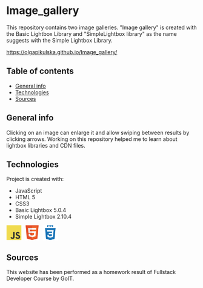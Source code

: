 # Image_gallery 

This repository contains two image galleries. "Image gallery" is created with the Basic Lightbox Library and "SimpleLightbox library" as the name suggests with the Simple Lightbox Library. 

https://olgapikulska.github.io/Image_gallery/

## Table of contents
* [General info](#general-info)
* [Technologies](#technologies)
* [Sources](#sources)

## General info
Clicking on an image can enlarge it and allow swiping between results by clicking arrows. Working on this repository helped me to learn about lightbox libraries and CDN files.

## Technologies
Project is created with:
* JavaScript
* HTML 5
* CSS3
* Basic Lightbox 5.0.4
* Simple Lightbox 2.10.4

<img src="https://github.com/devicons/devicon/blob/master/icons/javascript/javascript-original.svg" title="JavaScript" alt="JavaScript" width="40" height="40"/>&nbsp;
<img src="https://github.com/devicons/devicon/blob/master/icons/html5/html5-original.svg" title="HTML5" alt="HTML" width="40" height="40"/>&nbsp;
<img src="https://github.com/devicons/devicon/blob/master/icons/css3/css3-plain-wordmark.svg"  title="CSS3" alt="CSS" width="40" height="40"/>&nbsp;

## Sources
This website has been performed as a homework result of Fullstack Developer Course by GoIT. 
